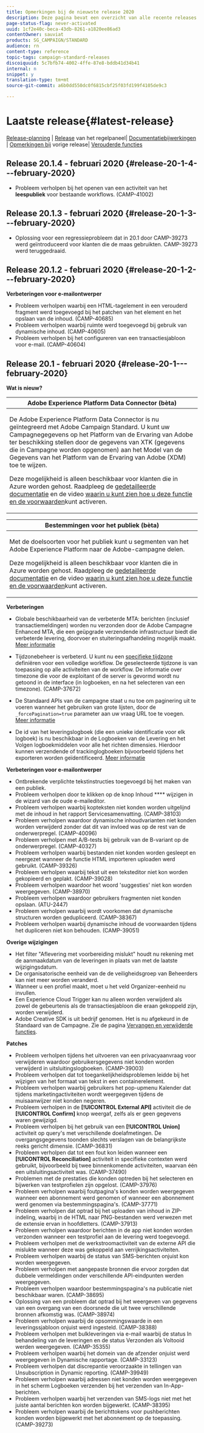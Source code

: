 ```yaml
---
title: Opmerkingen bij de nieuwste release 2020
description: Deze pagina bevat een overzicht van alle recente releases van Adobe Campaign Standard.
page-status-flag: never-activated
uuid: 1cf2e40c-beca-43db-8261-a1820ee86ad3
contentOwner: sauviat
products: SG_CAMPAIGN/STANDARD
audience: rn
content-type: reference
topic-tags: campaign-standard-releases
discoiquuid: 5c7bfb74-4002-4ffe-87e8-bddb41d34b41
internal: n
snippet: y
translation-type: tm+mt
source-git-commit: a6b0dd550dc0f6815cbf25f03fd199f4105de9c3

---
```



# Laatste release{#latest-release}

[Release-planning](https://helpx.adobe.com/campaign/kb/acs-release-planning.html) | [Release](https://docs.adobe.com/content/help/en/control-panel/using/release-notes.html) van het regelpaneel| [Documentatiebijwerkingen](../../rn/using/documentation-updates.md) | [Opmerkingen bij](../../rn/using/release-notes-2019.md) vorige release| [Verouderde functies](https://helpx.adobe.com/campaign/kb/acs-deprecated-and-removed-features.html)

## Release 20.1.4 - februari 2020 {#release-20-1-4---february-2020}

* Probleem verholpen bij het openen van een activiteit van het **leespubliek** voor bestaande workflows. (CAMP-41002)

## Release 20.1.3 - februari 2020 {#release-20-1-3---february-2020}

* Oplossing voor een regressieprobleem dat in 20.1 door CAMP-39273 werd geïntroduceerd voor klanten die de maas gebruikten. CAMP-39273 werd teruggedraaid.

## Release 20.1.2 - februari 2020 {#release-20-1-2---february-2020}

**Verbeteringen voor e-mailontwerper**

* Probleem verholpen waarbij een HTML-tagelement in een verouderd fragment werd toegevoegd bij het patchen van het element en het opslaan van de inhoud. (CAMP-40685)
* Probleem verholpen waarbij ruimte werd toegevoegd bij gebruik van dynamische inhoud. (CAMP-40605)
* Probleem verholpen bij het configureren van een transactiesjabloon voor e-mail. (CAMP-40604)

## Release 20.1 - februari 2020 {#release-20-1---february-2020}

**Wat is nieuw?**


<table> 
 <thead> 
  <tr> 
   <th> <strong>Adobe Experience Platform Data Connector (bèta)</strong><br /> </th> 
  </tr> 
 </thead> 
 <tbody> 
  <tr> 
   <td> <p>De Adobe Experience Platform Data Connector is nu geïntegreerd met Adobe Campaign Standard. U kunt uw Campagnegegevens op het Platform van de Ervaring van Adobe ter beschikking stellen door de gegevens van XTK (gegevens die in Campagne worden opgenomen) aan het Model van de Gegevens van het Platform van de Ervaring van Adobe (XDM) toe te wijzen. </p>
    <p>Deze mogelijkheid is alleen beschikbaar voor klanten die in Azure worden gehost. Raadpleeg de <a href="../../administration/using/aep-about-data-connector.md">gedetailleerde documentatie</a> en de video <a href="https://docs.adobe.com/content/help/en/campaign-learn/campaign-standard-tutorials/administrating/adobe-experience-platform-data-connector/understanding-the-adobe-experience-platform-data-connector.html">waarin u kunt zien hoe u deze functie en de voorwaarden</a>kunt activeren.</p>
   </td> 
  </tr> 
 </tbody> 
</table>

<table> 
 <thead> 
  <tr> 
   <th> <strong>Bestemmingen voor het publiek (bèta) </strong><br /> </th> 
  </tr> 
 </thead> 
 <tbody> 
  <tr> 
   <td> <p>Met de doelsoorten voor het publiek kunt u segmenten van het Adobe Experience Platform naar de Adobe-campagne delen.</p>
    <p>Deze mogelijkheid is alleen beschikbaar voor klanten die in Azure worden gehost. Raadpleeg de <a href="../../audiences/using/aep-about-audience-destinations-service.md">gedetailleerde documentatie</a> en de video <a href="https://docs.adobe.com/content/help/en/campaign-learn/campaign-standard-tutorials/profiles-and-audiences/audience-destinations/audience-destinations-overview.html">waarin u kunt zien hoe u deze functie en de voorwaarden</a>kunt activeren. </p>
   </td> 
  </tr> 
 </tbody> 
</table>

**Verbeteringen**

* Globale beschikbaarheid van de verbeterde MTA: berichten (inclusief transactiemeldingen) worden nu verzonden door de Adobe Campagne Enhanced MTA, die een geüpgrade verzendende infrastructuur biedt die verbeterde levering, doorvoer en stuiteringsafhandeling mogelijk maakt. [Meer informatie](https://helpx.adobe.com/campaign/kb/campaign-enhanced-mta.html)

* Tijdzonebeheer is verbeterd. U kunt nu een [specifieke tijdzone](../../automating/using/building-a-workflow.md) definiëren voor een volledige workflow. De geselecteerde tijdzone is van toepassing op alle activiteiten van de workflow. De informatie over timezone die voor de exploitant of de server is gevormd wordt nu getoond in de interface (in logboeken, en na het selecteren van een timezone). (CAMP-37672)

* De Standaard APIs van de campagne staat u nu toe om paginering uit te voeren wanneer het gebruiken van grote lijsten, door de `_forcePagination=true` parameter aan uw vraag URL toe te voegen. [Meer informatie](../../api/using/pagination.md)

* De id van het leveringslogboek (die een unieke identificatie voor elk logboek) is nu beschikbaar in de Logboeken van de Levering en het Volgen logboekmiddelen voor alle het richten dimensies. Hierdoor kunnen verzendende of trackinglogboeken bijvoorbeeld tijdens het exporteren worden geïdentificeerd. [Meer informatie](../../automating/using/exporting-logs.md)

**Verbeteringen voor e-mailontwerper**

* Ontbrekende verplichte tekstinstructies toegevoegd bij het maken van een publiek.
* Probleem verholpen door te klikken op de knop Inhoud **** wijzigen in de wizard van de oude e-maileditor.
* Probleem verholpen waarbij kopteksten niet konden worden uitgelijnd met de inhoud in het rapport Servicesamenvatting. (CAMP-38103)
* Probleem verholpen waardoor dynamische inhoudvarianten niet konden worden verwijderd zonder dat dit van invloed was op de rest van de onderwerpregel. (CAMP-40096)
* Probleem verholpen met A/B-tests bij gebruik van de B-variant op de onderwerpregel. (CAMP-40327)
* Probleem verholpen waarbij bestanden niet konden worden gesleept en neergezet wanneer de functie HTML importeren uploaden werd gebruikt. (CAMP-39326)
* Probleem verholpen waarbij tekst uit een teksteditor niet kon worden gekopieerd en geplakt. (CAMP-39028)
* Probleem verholpen waardoor het woord &#39;suggesties&#39; niet kon worden weergegeven. (CAMP-38970)
* Probleem verholpen waardoor gebruikers fragmenten niet konden opslaan. (ATU-2447)
* Probleem verholpen waarbij wordt voorkomen dat dynamische structuren worden gedupliceerd. (CAMP-38367)
* Probleem verholpen waarbij dynamische inhoud de voorwaarden tijdens het dupliceren niet kon behouden. (CAMP-39051)

**Overige wijzigingen**

* Het filter &quot;Aflevering met voorbereiding mislukt&quot; houdt nu rekening met de aanmaakdatum van de leveringen in plaats van met de laatste wijzigingsdatum.
* De organisatorische eenheid van de de veiligheidsgroep van Beheerders kan niet meer worden veranderd.
* Wanneer u een profiel maakt, moet u het veld Organizer-eenheid nu invullen.
* Een Experience Cloud Trigger kan nu alleen worden verwijderd als zowel de gebeurtenis als de transactiesjabloon die eraan gekoppeld zijn, worden verwijderd.
* Adobe Creative SDK is uit bedrijf genomen. Het is nu afgekeurd in de Standaard van de Campagne. Zie de pagina [Vervangen en verwijderde functies](https://helpx.adobe.com/campaign/kb/acs-deprecated-and-removed-features.html).


**Patches**

* Probleem verholpen tijdens het uitvoeren van een privacyaanvraag voor verwijderen waardoor gebruikersgegevens niet konden worden verwijderd in uitsluitingslogboeken. (CAMP-39003)
* Probleem verholpen dat tot toegankelijkheidsproblemen leidde bij het wijzigen van het formaat van tekst in een containerelement.
* Probleem verholpen waarbij gebruikers het pop-upmenu Kalender dat tijdens marketingactiviteiten wordt weergegeven tijdens de muisaanwijzer niet konden negeren.
* Probleem verholpen in de **[!UICONTROL External API]** activiteit die de **[!UICONTROL Confirm]** knop weergaf, zelfs als er geen gegevens waren gewijzigd.
* Probleem verholpen bij het gebruik van een **[!UICONTROL Union]** activiteit op query&#39;s met verschillende doelafmetingen. De overgangsgegevens toonden slechts verslagen van de belangrijkste reeks gericht dimensie. (CAMP-36831)
* Probleem verholpen dat tot een fout kon leiden wanneer een **[!UICONTROL Reconciliation]** activiteit in specifieke contexten werd gebruikt, bijvoorbeeld bij twee binnenkomende activiteiten, waarvan één een uitsluitingsactiviteit was. (CAMP-37490)
* Problemen met de prestaties die konden optreden bij het selecteren en bijwerken van testprofielen zijn opgelost. (CAMP-37976)
* Probleem verholpen waarbij foutpagina&#39;s konden worden weergegeven wanneer een abonnement werd genomen of wanneer een abonnement werd genomen via bestemmingspagina&#39;s. (CAMP-37771)
* Probleem verholpen dat optrad bij het uploaden van inhoud in ZIP-indeling, waarbij in de HTML naar PNG-bestanden werd verwezen met de extensie ervan in hoofdletters. (CAMP-37913)
* Probleem verholpen waardoor berichten in de app niet konden worden verzonden wanneer een testprofiel aan de levering werd toegevoegd.
* Probleem verholpen met de werkstroomactiviteit van de externe API die mislukte wanneer deze was gekoppeld aan verrijkingsactiviteiten.
* Probleem verholpen waarbij de status van SMS-berichten onjuist kon worden weergegeven.
* Probleem verholpen met aangepaste bronnen die ervoor zorgden dat dubbele vermeldingen onder verschillende API-eindpunten werden weergegeven.
* Probleem verholpen waardoor bestemmingspagina&#39;s na publicatie niet beschikbaar waren. (CAMP-38695)
* Oplossing van een probleem dat optrad bij het weergeven van gegevens van een overgang van een doorsnede die uit twee verschillende bronnen afkomstig was. (CAMP-38974)
* Probleem verholpen waarbij de opsommingswaarde in een leveringssjabloon onjuist werd ingesteld. (CAMP-38388)
* Probleem verholpen met bulkleveringen via e-mail waarbij de status In behandeling van de leveringen en de status Verzonden als Voltooid werden weergegeven. (CAMP-35355)
* Probleem verholpen waarbij het domein van de afzender onjuist werd weergegeven in Dynamische rapportage. (CAMP-33123)
* Probleem verholpen dat discrepantie veroorzaakte in tellingen van Unsubscription in Dynamic reporting. (CAMP-39949)
* Probleem verholpen waarbij adressen niet konden worden weergegeven in het scherm Logboeken verzenden bij het verzenden van In-App-berichten.
* Probleem verholpen waarbij het verzenden van SMS-logs niet met het juiste aantal berichten kon worden bijgewerkt. (CAMP-38395)
* Probleem verholpen waarbij de berichttokens voor pushberichten konden worden bijgewerkt met het abonnement op de toepassing. (CAMP-39273)
